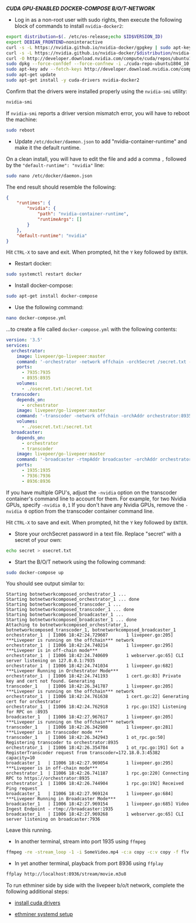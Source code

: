 ***CUDA GPU-ENABLED DOCKER-COMPOSE B/O/T-NETWORK***

* Log in as a non-root user with sudo rights, then execute the following block of commands to install `nvidia-docker2`:

```bash
export distribution=$(. /etc/os-release;echo $ID$VERSION_ID)
export DEBIAN_FRONTEND=noninteractive
curl -s -L https://nvidia.github.io/nvidia-docker/gpgkey | sudo apt-key add -
curl -s -L https://nvidia.github.io/nvidia-docker/$distribution/nvidia-docker.list | sudo tee /etc/apt/sources.list.d/nvidia-docker.list
curl -O http://developer.download.nvidia.com/compute/cuda/repos/ubuntu1804/x86_64/cuda-repo-ubuntu1804_10.1.243-1_amd64.deb
sudo dpkg --force-confdef --force-confnew -i ./cuda-repo-ubuntu1804_10.1.243-1_amd64.deb
sudo apt-key adv --fetch-keys http://developer.download.nvidia.com/compute/cuda/repos/ubuntu1604/x86_64/7fa2af80.pub
sudo apt-get update
sudo apt-get install -y cuda-drivers nvidia-docker2
```

Confirm that the drivers were installed properly using the `nvidia-smi` utility:

```bash
nvidia-smi
```

If `nvidia-smi` reports a driver version mismatch error, you will have to reboot the machine:

```bash
sudo reboot
```

* Update `/etc/docker/daemon.json` to add "nvidia-container-runtime" and make it the default runtime.

On a clean install, you will have to edit the file and add a comma `,` followed by the `"default-runtime": "nvidia"` line:

```bash
sudo nano /etc/docker/daemon.json
```

The end result should resemble the following:

```json
{
    "runtimes": {
        "nvidia": {
            "path": "nvidia-container-runtime",
            "runtimeArgs": []
        }
    },
    "default-runtime": "nvidia"
}
```

Hit `CTRL-X` to save and exit.  When prompted, hit the `Y` key followed by `ENTER`.

* Restart docker:

```bash
sudo systemctl restart docker
```

* Install docker-compose:

```bash
sudo apt-get install docker-compose
```

* Use the following command:

```bash
nano docker-compose.yml
```

...to create a file called `docker-compose.yml` with the following contents:

```yaml
version: '3.5'
services:
  orchestrator:
    image: livepeer/go-livepeer:master
    command: '-orchestrator -network offchain -orchSecret /secret.txt -serviceAddr orchestrator:8935 -orchAddr 0.0.0.0'
    ports:
      - 7935:7935
      - 8935:8935
    volumes:
      - ./osecret.txt:/secret.txt
  transcoder:
    depends_on:
      - orchestrator
    image: livepeer/go-livepeer:master
    command: '-transcoder -network offchain -orchAddr orchestrator:8935 -orchSecret /secret.txt -nvidia 0'
    volumes:
      - ./osecret.txt:/secret.txt
  broadcaster:
    depends_on:
      - orchestrator
      - transcoder
    image: livepeer/go-livepeer:master
    command: '-broadcaster -rtmpAddr broadcaster -orchAddr orchestrator:8935 -cliAddr broadcaster:7936 -httpAddr broadcaster:8936'
    ports:
      - 1935:1935
      - 7936:7936
      - 8936:8936
```

If you have multiple GPU's, adjust the `-nvidia` option on the transcoder container's command line to account for them.
For example, for two Nvidia GPUs, specify `-nvidia 0,1`
If you don't have any Nvidia GPUs, remove the `-nvidia 0` option from the transcoder container command line.

Hit `CTRL-X` to save and exit.  When prompted, hit the `Y` key followed by `ENTER`.

* Store your orchSecret password in a text file. Replace "secret" with a secret of your own:

```bash
echo secret > osecret.txt
```

* Start the B/O/T network using the following command:

```bash
sudo docker-compose up
```

You should see output similar to:

```
Starting botnetworkcomposed_orchestrator_1 ... 
Starting botnetworkcomposed_orchestrator_1 ... done
Starting botnetworkcomposed_transcoder_1 ... 
Starting botnetworkcomposed_transcoder_1 ... done
Starting botnetworkcomposed_broadcaster_1 ... 
Starting botnetworkcomposed_broadcaster_1 ... done
Attaching to botnetworkcomposed_orchestrator_1, botnetworkcomposed_transcoder_1, botnetworkcomposed_broadcaster_1
orchestrator_1  | I1006 18:42:24.729607       1 livepeer.go:205] ***Livepeer is running on the offchain*** network
orchestrator_1  | I1006 18:42:24.740214       1 livepeer.go:295] ***Livepeer is in off-chain mode***
orchestrator_1  | I1006 18:42:24.740609       1 webserver.go:65] CLI server listening on 127.0.0.1:7935
orchestrator_1  | I1006 18:42:24.741034       1 livepeer.go:682] ***Livepeer Running in Orchestrator Mode***
orchestrator_1  | I1006 18:42:24.741193       1 cert.go:83] Private key and cert not found. Generating
transcoder_1    | I1006 18:42:26.341787       1 livepeer.go:205] ***Livepeer is running on the offchain*** network
orchestrator_1  | I1006 18:42:24.761638       1 cert.go:22] Generating cert for orchestrator
orchestrator_1  | I1006 18:42:24.762918       1 rpc.go:152] Listening for RPC on :8935
broadcaster_1   | I1006 18:42:27.967617       1 livepeer.go:205] ***Livepeer is running on the offchain*** network
transcoder_1    | I1006 18:42:26.342908       1 livepeer.go:281] ***Livepeer is in transcoder mode ***
transcoder_1    | I1006 18:42:26.342943       1 ot_rpc.go:50] Registering transcoder to orchestrator:8935
orchestrator_1  | I1006 18:42:26.354784       1 ot_rpc.go:191] Got a RegisterTranscoder request from transcoder=172.18.0.3:45382 capacity=10
broadcaster_1   | I1006 18:42:27.969054       1 livepeer.go:295] ***Livepeer is in off-chain mode***
orchestrator_1  | I1006 18:42:26.741187       1 rpc.go:220] Connecting RPC to https://orchestrator:8935
orchestrator_1  | I1006 18:42:26.744904       1 rpc.go:192] Received Ping request
broadcaster_1   | I1006 18:42:27.969124       1 livepeer.go:684] ***Livepeer Running in Broadcaster Mode***
broadcaster_1   | I1006 18:42:27.969154       1 livepeer.go:685] Video Ingest Endpoint - rtmp://broadcaster:1935
broadcaster_1   | I1006 18:42:27.969268       1 webserver.go:65] CLI server listening on broadcaster:7936
```

Leave this running.

* In another terminal, stream into port 1935 using `ffmpeg`

```bash
ffmpeg -re -stream_loop -1 -i SomeVideo.mp4 -c:a copy -c:v copy -f flv rtmp://localhost:1935/movie
```

* In yet another terminal, playback from port 8936 using `ffplay`

```bash
ffplay http://localhost:8936/stream/movie.m3u8
```

To run ethminer side by side with the livepeer b/o/t network, complete the following additional steps:

* [install cuda drivers](../../install-cuda.md)

* [ethminer systemd setup](../../ethminer-systemd-setup.md)
